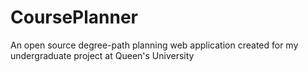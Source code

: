 # CoursePlanner
 An open source degree-path planning web application created for my undergraduate project at Queen's University

